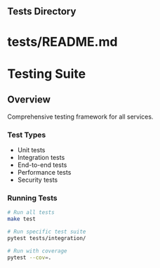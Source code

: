 ## Tests Directory
# tests/README.md
# Testing Suite

## Overview
Comprehensive testing framework for all services.

### Test Types
- Unit tests
- Integration tests
- End-to-end tests
- Performance tests
- Security tests

### Running Tests
```bash
# Run all tests
make test

# Run specific test suite
pytest tests/integration/

# Run with coverage
pytest --cov=.
```